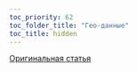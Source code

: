 ```yaml
---
toc_priority: 62
toc_folder_title: "Гео-данные"
toc_title: hidden
---
```



[Оригинальная статья](https://clickhouse.tech/docs/ru/sql-reference/functions/geo/) <!--hide-->
